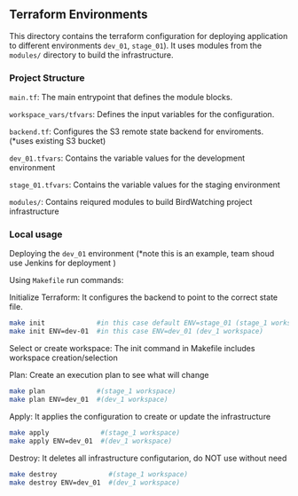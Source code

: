 ## Terraform Environments

This directory contains the terraform configuration for deploying application to different environments `dev_01`, `stage_01`).
It uses modules from the `modules/` directory to build the infrastructure.

### Project Structure

`main.tf`: The main entrypoint that defines the module blocks.

`workspace_vars/tfvars`: Defines the input variables for the configuration.

`backend.tf`: Configures the S3 remote state backend for enviroments. (\*uses existing S3 bucket)

`dev_01.tfvars`: Contains the variable values for the development environment

`stage_01.tfvars`: Contains the variable values for the staging environment

`modules/`: Contains reiqured modules to build BirdWatching project infrastructure

### Local usage

Deploying the `dev_01` environment (\*note this is an example, team shoud use Jenkins for deployment )

Using `Makefile` run commands:

Initialize Terraform:
It configures the backend to point to the correct state file.

```bash
make init             #in this case default ENV=stage_01 (stage_1 workspace)
make init ENV=dev-01  #in this case ENV=dev_01 (dev_1 workspace)

```

Select or create workspace:
The init command in Makefile includes workspace creation/selection

Plan:
Create an execution plan to see what will change

```bash
make plan             #(stage_1 workspace)
make plan ENV=dev_01  #(dev_1 workspace)
```

Apply: It applies the configuration to create or update the infrastructure

```bash
make apply             #(stage_1 workspace)
make apply ENV=dev_01  #(dev_1 workspace)
```

Destroy: It deletes all infrastructure configutarion, do NOT use without need

```bash
make destroy             #(stage_1 workspace)
make destroy ENV=dev_01  #(dev_1 workspace)
```
